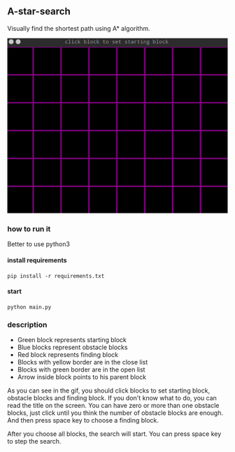 ## A-star-search  
Visually find the shortest path using A* algorithm.   

![demo](https://raw.githubusercontent.com/LogicJake/A-star-search/master/demo.gif)  

### how to run it
Better to use python3
#### install requirements
```
pip install -r requirements.txt
```
#### start
```
python main.py
```
### description
* Green block represents starting block  
* Blue blocks represent obstacle blocks  
* Red block represents finding block  
* Blocks with yellow border are in the close list  
* Blocks with green border are in the open list  
* Arrow inside block points to his parent block  




As you can see in the gif, you should click blocks to set starting block, obstacle blocks and finding block. If you don't know what to do, you can read the title on the screen. You can have zero or more than one obstacle blocks, just click until you think the number of obstacle blocks are enough. And then press space key to choose a finding block.  
  

After you choose all blocks, the search will start. You can press space key to step the search.
